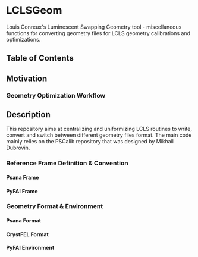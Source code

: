 # LCLSGeom
Louis Conreux's Luminescent Swapping Geometry tool - miscellaneous functions for converting geometry files for LCLS geometry calibrations and optimizations.

## Table of Contents

## Motivation

### Geometry Optimization Workflow

## Description

This repository aims at centralizing and uniformizing LCLS routines to write, convert and switch between different geometry files format. The main code mainly relies on the PSCalib repository that was designed by Mikhail Dubrovin.

### Reference Frame Definition & Convention

#### Psana Frame

#### PyFAI Frame

### Geometry Format & Environment

#### Psana Format

#### CrystFEL Format

#### PyFAI Environment



